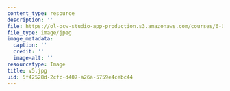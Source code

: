 ```yaml
---
content_type: resource
description: ''
file: https://ol-ocw-studio-app-production.s3.amazonaws.com/courses/6-004-computation-structures-spring-2017/5f42528d2cfcd407a26a5759e4cebc44_v5.jpg
file_type: image/jpeg
image_metadata:
  caption: ''
  credit: ''
  image-alt: ''
resourcetype: Image
title: v5.jpg
uid: 5f42528d-2cfc-d407-a26a-5759e4cebc44
---
```

